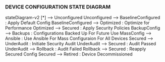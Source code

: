 ### DEVICE CONFIGURATION STATE DIAGRAM
stateDiagram-v2
    [*] --> Unconfigured
    Unconfigured --> BaselineConfigured : Apply Default Config
    BaselineConfigured --> Optimized : Optimize for Performance
    Optimized --> Secured : Apply Security Policies
    BackupConfig --> Backups : Configurations Backed Up For Future Use
    MassConfig --> Ansible : Use Ansible For Mass Configuraion For All Devices
    Secured --> UnderAudit : Initiate Security Audit
    UnderAudit --> Secured : Audit Passed
    UnderAudit --> Rollback : Audit Failed
    Rollback --> Secured : Reapply Secured Config
    Secured --> Retired : Device Decommissioned